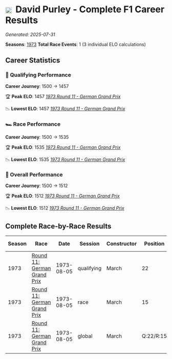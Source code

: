 # <img src="https://upload.wikimedia.org/wikipedia/commons/thumb/8/83/Flag_of_the_United_Kingdom_%283-5%29.svg/512px-Flag_of_the_United_Kingdom_%283-5%29.svg.png?20250726143817" alt="United Kingdom" width="20" height="auto" style="vertical-align: middle; margin-right: 5px;" onerror="this.outerHTML='🇬🇧'; this.style.marginRight='5px';"/> David Purley - Complete F1 Career Results

*Generated: 2025-07-31*

**Seasons**: [1973](../seasons/1973-season-report)
**Total Race Events**: 1 (3 individual ELO calculations)

## Career Statistics

### 🏁 Qualifying Performance
**Career Journey**: 1500 → 1457

🏆 **Peak ELO**: 1457
   *[1973 Round 11 - German Grand Prix](../seasons/1973-season-report#round-11-german-grand-prix)*

📉 **Lowest ELO**: 1457
   *[1973 Round 11 - German Grand Prix](../seasons/1973-season-report#round-11-german-grand-prix)*

### 🏎️ Race Performance
**Career Journey**: 1500 → 1535

🏆 **Peak ELO**: 1535
   *[1973 Round 11 - German Grand Prix](../seasons/1973-season-report#round-11-german-grand-prix)*

📉 **Lowest ELO**: 1535
   *[1973 Round 11 - German Grand Prix](../seasons/1973-season-report#round-11-german-grand-prix)*

### 🌟 Overall Performance
**Career Journey**: 1500 → 1512

🏆 **Peak ELO**: 1512
   *[1973 Round 11 - German Grand Prix](../seasons/1973-season-report#round-11-german-grand-prix)*

📉 **Lowest ELO**: 1512
   *[1973 Round 11 - German Grand Prix](../seasons/1973-season-report#round-11-german-grand-prix)*


## Complete Race-by-Race Results

| Season | Race | Date | Session | Constructor | Position | Starting ELO | ELO Change | Final ELO | Teammate |
|--------|------|------|---------|-------------|----------|--------------|------------|-----------|----------|
| 1973 | [Round 11: German Grand Prix](../seasons/1973-season-report#round-11-german-grand-prix) | 1973-08-05 | qualifying | March | 22 | 1500 | -43 | 1457 | <img src="https://upload.wikimedia.org/wikipedia/commons/thumb/8/83/Flag_of_the_United_Kingdom_%283-5%29.svg/512px-Flag_of_the_United_Kingdom_%283-5%29.svg.png?20250726143817" alt="United Kingdom" width="20" height="auto" style="vertical-align: middle; margin-right: 5px;" onerror="this.outerHTML='🇬🇧'; this.style.marginRight='5px';"/> Mike Beuttler |
| 1973 | [Round 11: German Grand Prix](../seasons/1973-season-report#round-11-german-grand-prix) | 1973-08-05 | race | March | 15 | 1500 | +35 | 1535 | <img src="https://upload.wikimedia.org/wikipedia/commons/thumb/8/83/Flag_of_the_United_Kingdom_%283-5%29.svg/512px-Flag_of_the_United_Kingdom_%283-5%29.svg.png?20250726143817" alt="United Kingdom" width="20" height="auto" style="vertical-align: middle; margin-right: 5px;" onerror="this.outerHTML='🇬🇧'; this.style.marginRight='5px';"/> Mike Beuttler |
| 1973 | [Round 11: German Grand Prix](../seasons/1973-season-report#round-11-german-grand-prix) | 1973-08-05 | global | March | Q:22/R:15 | 1500 | +12 | 1512 | <img src="https://upload.wikimedia.org/wikipedia/commons/thumb/8/83/Flag_of_the_United_Kingdom_%283-5%29.svg/512px-Flag_of_the_United_Kingdom_%283-5%29.svg.png?20250726143817" alt="United Kingdom" width="20" height="auto" style="vertical-align: middle; margin-right: 5px;" onerror="this.outerHTML='🇬🇧'; this.style.marginRight='5px';"/> Mike Beuttler |
